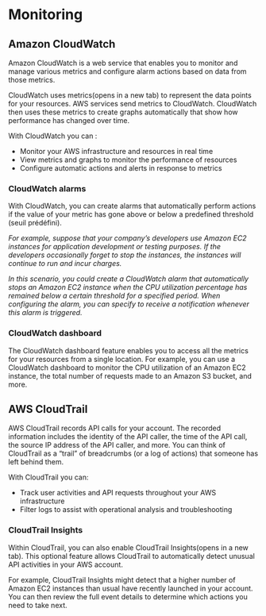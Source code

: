 # Monitoring

## Amazon CloudWatch

Amazon CloudWatch is a web service that enables you to monitor and manage various metrics and configure alarm actions based on data from those metrics.

CloudWatch uses metrics(opens in a new tab) to represent the data points for your resources. AWS services send metrics to CloudWatch. CloudWatch then uses these metrics to create graphs automatically that show how performance has changed over time. 

With CloudWatch you can :

- Monitor your AWS infrastructure and resources in real time
- View metrics and graphs to monitor the performance of resources
- Configure automatic actions and alerts in response to metrics

### CloudWatch alarms

With CloudWatch, you can create alarms that automatically perform actions if the value of your metric has gone above or below a predefined threshold (seuil prédéfini).

_For example, suppose that your company’s developers use Amazon EC2 instances for application development or testing purposes. If the developers occasionally forget to stop the instances, the instances will continue to run and incur charges._ 

_In this scenario, you could create a CloudWatch alarm that automatically stops an Amazon EC2 instance when the CPU utilization percentage has remained below a certain threshold for a specified period. When configuring the alarm, you can specify to receive a notification whenever this alarm is triggered._

### CloudWatch dashboard

The CloudWatch dashboard feature enables you to access all the metrics for your resources from a single location. For example, you can use a CloudWatch dashboard to monitor the CPU utilization of an Amazon EC2 instance, the total number of requests made to an Amazon S3 bucket, and more.

## AWS CloudTrail

AWS CloudTrail records API calls for your account. The recorded information includes the identity of the API caller, the time of the API call, the source IP address of the API caller, and more. You can think of CloudTrail as a “trail” of breadcrumbs (or a log of actions) that someone has left behind them.

With CloudTrail you can:

- Track user activities and API requests throughout your AWS infrastructure
- Filter logs to assist with operational analysis and troubleshooting


### CloudTrail Insights

Within CloudTrail, you can also enable CloudTrail Insights(opens in a new tab). This optional feature allows CloudTrail to automatically detect unusual API activities in your AWS account. 

For example, CloudTrail Insights might detect that a higher number of Amazon EC2 instances than usual have recently launched in your account. You can then review the full event details to determine which actions you need to take next.
